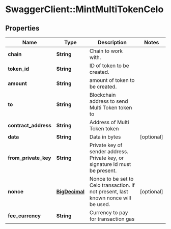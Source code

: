 # SwaggerClient::MintMultiTokenCelo

## Properties
Name | Type | Description | Notes
------------ | ------------- | ------------- | -------------
**chain** | **String** | Chain to work with. | 
**token_id** | **String** | ID of token to be created. | 
**amount** | **String** | amount of token to be created. | 
**to** | **String** | Blockchain address to send Multi Token token to | 
**contract_address** | **String** | Address of Multi Token token | 
**data** | **String** | Data in bytes | [optional] 
**from_private_key** | **String** | Private key of sender address. Private key, or signature Id must be present. | 
**nonce** | [**BigDecimal**](BigDecimal.md) | Nonce to be set to Celo transaction. If not present, last known nonce will be used. | [optional] 
**fee_currency** | **String** | Currency to pay for transaction gas | 

